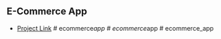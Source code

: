 ## E-Commerce App

- [Project Link](https://bit.ly/fs-ecommerce)
#   e c o m m e r c e _ a p p  
 #   e c o m m e r c e _ a p p  
 #   e c o m m e r c e _ a p p  
 